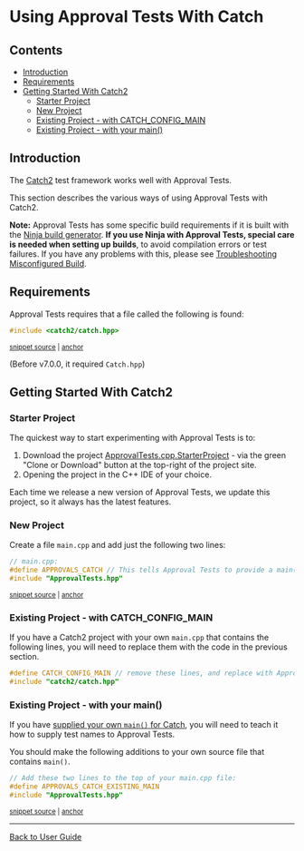 <!--
GENERATED FILE - DO NOT EDIT
This file was generated by [MarkdownSnippets](https://github.com/SimonCropp/MarkdownSnippets).
Source File: /doc/mdsource/UsingCatch.source.md
To change this file edit the source file and then execute ./run_markdown_templates.sh.
-->

<a id="top"></a>

# Using Approval Tests With Catch


<!-- toc -->
## Contents

  * [Introduction](#introduction)
  * [Requirements](#requirements)
  * [Getting Started With Catch2](#getting-started-with-catch2)
    * [Starter Project](#starter-project)
    * [New Project](#new-project)
    * [Existing Project - with CATCH_CONFIG_MAIN](#existing-project---with-catch_config_main)
    * [Existing Project - with your main()](#existing-project---with-your-main)<!-- endtoc -->

## Introduction

The [Catch2](https://github.com/catchorg/Catch2) test framework works well with Approval Tests.

This section describes the various ways of using Approval Tests with Catch2.

**Note:** Approval Tests has some specific build requirements if it is built with the [Ninja build generator](https://ninja-build.org/). **If you use Ninja with Approval Tests, special care is needed when setting up builds**, to avoid compilation errors or test failures. If you have any problems with this, please see [Troubleshooting Misconfigured Build](/doc/TroubleshootingMisconfiguredBuild.md#top). <!-- include: include_ninja_warning_note. path: /doc/mdsource/include_ninja_warning_note.include.md -->

## Requirements

Approval Tests requires that a file called the following is found:

<!-- snippet: required_header_for_catch -->
<a id='snippet-required_header_for_catch'></a>
```h
#include <catch2/catch.hpp>
```
<sup><a href='/ApprovalTests/integrations/catch/Catch2Approvals.h#L17-L19' title='File snippet `required_header_for_catch` was extracted from'>snippet source</a> | <a href='#snippet-required_header_for_catch' title='Navigate to start of snippet `required_header_for_catch`'>anchor</a></sup>
<!-- endsnippet -->

(Before v7.0.0, it required `Catch.hpp`)

## Getting Started With Catch2

### Starter Project

The quickest way to start experimenting with Approval Tests is to:

1. Download the project [ApprovalTests.cpp.StarterProject](https://github.com/approvals/ApprovalTests.cpp.StarterProject) - via the green "Clone or Download" button at the top-right of the project site.
2. Opening the project in the C++ IDE of your choice.

Each time we release a new version of Approval Tests, we update this project, so it always has the latest features. 

### New Project

Create a file `main.cpp` and add just the following two lines:

<!-- snippet: catch_2_main -->
<a id='snippet-catch_2_main'></a>
```cpp
// main.cpp:
#define APPROVALS_CATCH // This tells Approval Tests to provide a main() - only do this in one cpp file
#include "ApprovalTests.hpp"
```
<sup><a href='/tests/Catch2_Tests/main.cpp#L6-L10' title='File snippet `catch_2_main` was extracted from'>snippet source</a> | <a href='#snippet-catch_2_main' title='Navigate to start of snippet `catch_2_main`'>anchor</a></sup>
<!-- endsnippet -->

### Existing Project - with CATCH_CONFIG_MAIN

If you have a Catch2 project with your own `main.cpp` that contains the following lines, you will need to replace them with the code in the previous section.

```cpp
#define CATCH_CONFIG_MAIN // remove these lines, and replace with Approval Tests lines
#include "catch2/catch.hpp"
```

<!-- todo: document use of sections -->

### Existing Project - with your main()

If you have [supplied your own `main()` for Catch](https://github.com/catchorg/Catch2/blob/master/docs/own-main.md#top), you will need to teach it how to supply test names to Approval Tests.

You should make the following additions to your own source file that contains `main()`.  

<!-- snippet: catch_existing_main -->
<a id='snippet-catch_existing_main'></a>
```cpp
// Add these two lines to the top of your main.cpp file:
#define APPROVALS_CATCH_EXISTING_MAIN
#include "ApprovalTests.hpp"
```
<sup><a href='/examples/catch2_existing_main/main.cpp#L1-L5' title='File snippet `catch_existing_main` was extracted from'>snippet source</a> | <a href='#snippet-catch_existing_main' title='Navigate to start of snippet `catch_existing_main`'>anchor</a></sup>
<!-- endsnippet -->


---

[Back to User Guide](/doc/README.md#top)
